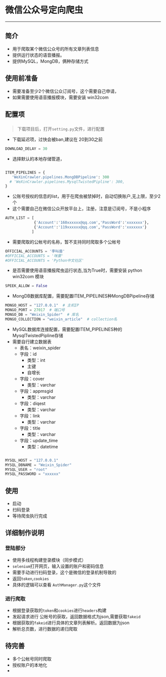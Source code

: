 
# 微信公众号定向爬虫
-----------

## 简介

* 用于爬取某个微信公众号的所有文章列表信息
* 提供运行状态的语音播报。
* 提供MySQL，MongDB，俩种存储方式


## 使用前准备

* 需要准备至少2个微信公众订阅号，这个需要自己申请，
* 如果需要使用语音播报模块，需要安装 win32com


## 配置项

### 
> 下载项目后，打开`setting.py`文件，进行配置
* 下载延迟项，过快会被ban,建议在 20到30之前
```python
DOWNLOAD_DELAY = 30
```
* 选择默认的本地存储管道，
```python

ITEM_PIPELINES = {
   'WeXinCrawler.pipelines.MongDBPipeline': 300
  # 'WeXinCrawler.pipelines.MysqlTwistedPipline': 300,
}
```

* 公账号授权的信息的list，用于在爬虫被禁掉时，自动切换账户,无上限，至少2个
* 这个需要自己在微信公众开放平台上，注册，注意是订阅号，不是小程序
```python
AUTH_LIST = [
             {'Account':'160xxxxxx@qq.com','PassWord':'xxxxxxx'},
             {'Account':'119xxxxxx@qq.com','PassWord':'xxxxxxx'}
            ]
```


* 需要爬取的公帐号的名称，暂不支持同时爬取多个公帐号
```python
OFFICIAL_ACCOUNTS = '李叫兽'
#OFFICIAL_ACCOUNTS = '咪蒙'
#OFFICIAL_ACCOUNTS = 'Python中文社区'
```
* 是否需要使用语音播报爬虫运行状态,当为True时，需要安装 python win32com 模块
```python
SPEEK_ALLOW = False
```

* MongDB数据库配置，需要配置ITEM_PIPELINES种MongDBPipeline存储
```python
MONGO_HOST = "127.0.0.1"  # 主机IP
MONGO_PORT = 27017  # 端口号
MONGO_DB = "Weixin_Spider"  # 库名
MONGO_COLLECTION = "weixin_article"  # collection名
```
* MySQL数据库连接配置，需要配置ITEM_PIPELINES种的MysqlTwistedPipline存储
* 需要自行建立数据表
  * 表名：weixin_spider
  * 字段：id
     * 类型：int
     * 主键
     * 自增长
  * 字段：cover
     * 类型：varchar
  * 字段：appmsgid
     * 类型：varchar
  * 字段：diqest
     * 类型：varchar 
  * 字段：link
     * 类型：varchar
  * 字段：title
     * 类型：varchar  
  * 字段：update_time
     * 类型：datetime   
```python

MYSQL_HOST = "127.0.0.1"
MYSQL_DBNAME = "Weixin_Spider"
MYSQL_USER = "root"
MYSQL_PASSWORD = "xxxxxx"
```
## 使用

* 启动
* 扫码登录
* 等待爬虫执行完成


## 详细制作说明

### 登陆部分

* 使用多线程构建登录模块（同步模式）
* `selenium`打开网页，输入设置的账户和密码信息
* 需要手动进行扫码登录，这个是微信的登录机制导致的
* 返回`token`,`cookies`
* 具体的逻辑可以查看 `AuthManager.py`这个文件

### 进行爬取

* 根据登录获取的`token`和`cookies`进行`headers`构建
* 发起请求进行 公帐号的获取，返回数据格式为json,需要获取`fakeid`
* 根据获取的`fakeid`进行具体的文章列表解析。返回数据为json
* 解析总页数，进行数据的递归爬取
 

## 待完善

* 多个公帐号同时爬取
* 授权账户的本地化
* 